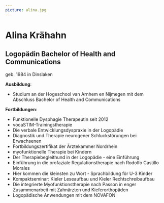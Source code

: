 ```yaml
---
picture: alina.jpg
---
```


# Alina Krähahn

## Logopädin Bachelor of Health and Communications

geb. 1984 in Dinslaken

**Ausbildung**:
* Studium an der Hogeschool van Arnhem en Nijmegen mit dem Abschluss Bachelor of Health and Communications

**Fortbildungen**:
* Funktionelle Dysphagie Therapeutin seit 2012
* vocaSTIM-Trainingstherapie
* Die verbale Entwicklungsdyspraxie in der Logopädie
* Diagnostik und Therapie neurogener Schluckstörungen bei Erwachsenen
* Fortbildungszertifikat der Ärztekammer Nordrhein
* myofunktionelle Therapie bei Kindern
* Der Therapiebegleithund in der Logopädie - eine Einführung
* Einführung in die orofaziale Regulationstherapie nach Rodolfo Castillo Morales
* Hier kommen die kleinsten zu Wort - Sprachbildung för U-3 Kinder
* Kompaktseminar: Kieler Leseaufbau und Kieler Rechtschreibaufbau
* Die integrierte Myo­funktions­therapie nach Passon in enger Zusammenarbeit mit Zahnärzten und Kieferorthopäden
* Logopädische Anwendungen mit dem NOVAFON